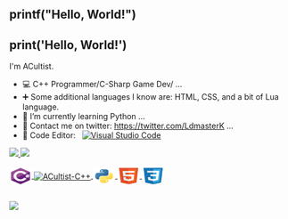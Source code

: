 ## printf("Hello, World!")
## print('Hello, World!')
I'm ACultist.
- 💻 C++ Programmer/C-Sharp Game Dev/ ...
- ➕ Some additional languages I know are: HTML, CSS, and a bit of Lua language.
- 📓 I’m currently learning Python ...
- 💬 Contact me on twitter: https://twitter.com/LdmasterK ...
- 📂 Code Editor: &nbsp; [![Visual Studio Code](https://img.shields.io/badge/-Visual%20Studio%20Code-333333?style=flat&logo=visual-studio-code&logoColor=blue)](https://code.visualstudio.com)
 <div>
  <a href="https://github.com/ACultist">
  <img height="180em" src="https://github-readme-stats.vercel.app/api?username=ACultist&show_icons=true&theme=dark&include_all_commits=true&count_private=true"/>
  <img height="180em" src="https://github-readme-stats.vercel.app/api/top-langs/?username=ACultist&layout=compact&langs_count=7&theme=dark"/>
</div>
  <div style="display: inline_block"><br>
  <img align="center" alt="ACultist-Csharp" height="30" width="40" src="https://raw.githubusercontent.com/devicons/devicon/master/icons/csharp/csharp-original.svg">
    <img align="center" alt="ACultist-C++" height="30" width="40" src="https://cdn.jsdelivr.net/gh/devicons/devicon/icons/cplusplus/cplusplus-original.svg">
  <img align="center" alt="ACultist-Python" height="30" width="40" src="https://raw.githubusercontent.com/devicons/devicon/master/icons/python/python-original.svg">
  <img align="center" alt="ACultist-HTML" height="30" width="40" src="https://raw.githubusercontent.com/devicons/devicon/master/icons/html5/html5-original.svg">
  <img align="center" alt="ACultist-CSS" height="30" width="40" src="https://raw.githubusercontent.com/devicons/devicon/master/icons/css3/css3-original.svg">
</div>
  
  
  
  ##
<div>
  <a href="https://instagram.com/ldmasterken" target="_blank"><img src="https://img.icons8.com/windows/50/000000/instagram-new.png" target="_blank"></a>
</div>
